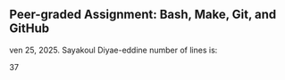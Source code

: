 ## Peer-graded Assignment: Bash, Make, Git, and GitHub
ven 25, 2025.
Sayakoul Diyae-eddine
number of lines is:
 
37
